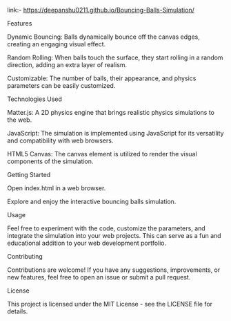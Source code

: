 link:- https://deepanshu0211.github.io/Bouncing-Balls-Simulation/

Features

Dynamic Bouncing: Balls dynamically bounce off the canvas edges, creating an engaging visual effect.

Random Rolling: When balls touch the surface, they start rolling in a random direction, adding an extra layer of realism.

Customizable: The number of balls, their appearance, and physics parameters can be easily customized.

Technologies Used

Matter.js: A 2D physics engine that brings realistic physics simulations to the web.

JavaScript: The simulation is implemented using JavaScript for its versatility and compatibility with web browsers.

HTML5 Canvas: The canvas element is utilized to render the visual components of the simulation.

Getting Started


Open index.html in a web browser.

Explore and enjoy the interactive bouncing balls simulation.

Usage

Feel free to experiment with the code, customize the parameters, and integrate the simulation into your web projects. This can serve as a fun and educational addition to your web development portfolio.

Contributing

Contributions are welcome! If you have any suggestions, improvements, or new features, feel free to open an issue or submit a pull request.

License

This project is licensed under the MIT License - see the LICENSE file for details.

